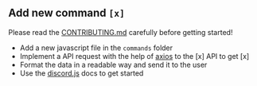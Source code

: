 ## Add new command `[x]`

Please read the [CONTRIBUTING.md](https://github.com/thieleju/statsbot/blob/main/CONTRIBUTING.md) carefully before getting started!

- Add a new javascript file in the `commands` folder
- Implement a API request with the help of [axios](https://axios-http.com/docs/intro) to the [x] API to get [x]
- Format the data in a readable way and send it to the user
- Use the [discord.js](https://discordjs.guide/interactions/slash-commands.html) docs to get started